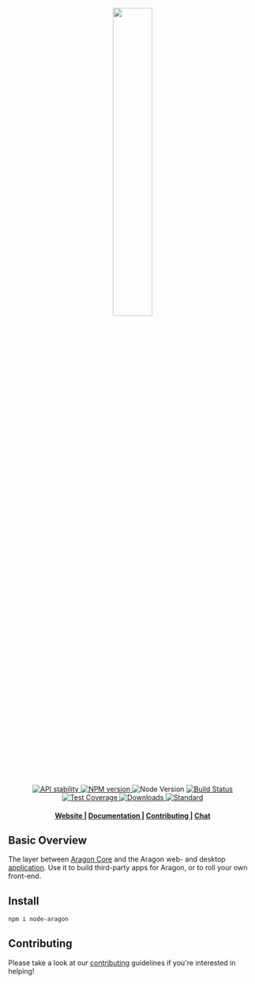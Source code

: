 <p align="center"><img width="40%" src="https://aragon.one/rsc/imgs/logo_text_black.svg"></p>

<div align="center">
  <!-- Stability -->
  <a href="https://nodejs.org/api/documentation.html#documentation_stability_index">
    <img src="https://img.shields.io/badge/stability-experimental-orange.svg?style=flat-square"
      alt="API stability" />
  </a>
  <!-- NPM version -->
  <a href="https://npmjs.org/package/@aragon/node-aragon">
    <img src="https://img.shields.io/npm/v/@aragon/node-aragon.svg?style=flat-square"
      alt="NPM version" />
  </a>
  <!-- Supported Node version !-->
  <img src="https://img.shields.io/node/v/@aragon/node-aragon.svg?style=flat-square"
    alt="Node Version" />
  <!-- Build Status -->
  <a href="https://travis-ci.org/aragon/node-aragon">
    <img src="https://img.shields.io/travis/aragon/node-aragon/master.svg?style=flat-square"
      alt="Build Status" />
  </a>
  <!-- Test Coverage -->
  <a href="https://codecov.io/github/aragon/node-aragon">
    <img src="https://img.shields.io/codecov/c/github/aragon/node-aragon/master.svg?style=flat-square"
      alt="Test Coverage" />
  </a>
  <!-- Downloads -->
  <a href="https://npmjs.org/package/@aragon/node-aragon">
    <img src="https://img.shields.io/npm/dm/@aragon/node-aragon.svg?style=flat-square"
      alt="Downloads" />
  </a>
  <!-- Standard -->
  <a href="https://standardjs.com">
    <img src="https://img.shields.io/badge/code%20style-standard-brightgreen.svg?style=flat-square"
      alt="Standard" />
  </a>
</div>

<div align="center">
  <h4>
    <a href="https://aragon.one">
      Website
    </a>
    <span> | </span>
    <a href="https://github.com/aragon/node-aragon/tree/master/docs">
      Documentation
    </a>
    <span> | </span>
    <a href="https://github.com/aragon/node-aragon/blob/master/.github/CONTRIBUTING.md">
      Contributing
    </a>
    <span> | </span>
    <a href="https://aragon.chat">
      Chat
    </a>
  </h4>
</div>

## Basic Overview
The layer between [Aragon Core](https://github.com/aragon/aragon-core) and the Aragon web- and desktop [application](https://github.com/aragon/aragon). Use it to build third-party apps for Aragon, or to roll your own front-end.

## Install
```sh
npm i node-aragon
```

## Contributing
Please take a look at our [contributing](https://github.com/aragon/node-aragon/blob/master/CONTRIBUTING.md) guidelines if you're interested in helping!
